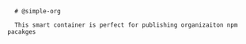 
      # @simple-org

      This smart container is perfect for publishing organizaiton npm pacakges

      
